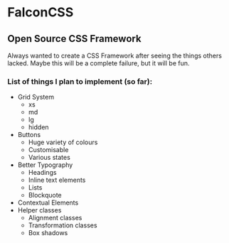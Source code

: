 # FalconCSS

## Open Source CSS Framework

Always wanted to create a CSS Framework after seeing the things others lacked.
Maybe this will be a complete failure, but it will be fun.

### List of things I plan to implement (so far):
* Grid System
    * xs
    * md
    * lg
    * hidden
* Buttons
    * Huge variety of colours
    * Customisable
    * Various states
* Better Typography
    * Headings
    * Inline text elements
    * Lists
    * Blockquote
* Contextual Elements
* Helper classes
    * Alignment classes
    * Transformation classes
    * Box shadows
